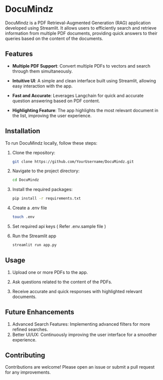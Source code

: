 # DocuMindz

DocuMindz is a PDF Retrieval-Augmented Generation (RAG) application developed using Streamlit. It allows users to efficiently search and retrieve information from multiple PDF documents, providing quick answers to their queries based on the content of the documents.


## Features

- **Multiple PDF Support**: Convert multiple PDFs to vectors and search through them simultaneously.

- **Intuitive UI**: A simple and clean interface built using Streamlit, allowing easy interaction with the app.

- **Fast and Accurate**: Leverages Langchain for quick and accurate question answering based on PDF content.

- **Highlighting Feature**: The app highlights the most relevant document in the list, improving the user experience.
  

## Installation

To run DocuMindz locally, follow these steps:

1. Clone the repository:
   ```bash
   git clone https://github.com/YourUsername/DocuMindz.git

2. Navigate to the project directory:
    ```bash
    cd DocuMindz

3. Install the required packages:
   ``` bash
   pip install -r requirements.txt

4. Create a .env file 
   ``` bash
   touch .env

5. Set required api keys ( Refer .env.sample file )

6. Run the Streamlit app 
   ```bash
   streamlit run app.py

## Usage

1. Upload one or more PDFs to the app.

2. Ask questions related to the content of the PDFs.

3. Receive accurate and quick responses with highlighted relevant documents.


## Future Enhancements

1. Advanced Search Features: Implementing advanced filters for more refined searches.
2. Better UI/UX: Continuously improving the user interface for a smoother experience.


## Contributing

Contributions are welcome! Please open an issue or submit a pull request for any improvements.